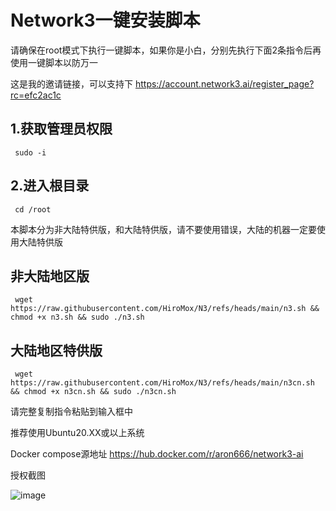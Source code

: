# Network3一键安装脚本

请确保在root模式下执行一键脚本，如果你是小白，分别先执行下面2条指令后再使用一键脚本以防万一

这是我的邀请链接，可以支持下
https://account.network3.ai/register_page?rc=efc2ac1c

## 1.获取管理员权限


     sudo -i

## 2.进入根目录


     cd /root

     
本脚本分为非大陆特供版，和大陆特供版，请不要使用错误，大陆的机器一定要使用大陆特供版


## 非大陆地区版


     wget https://raw.githubusercontent.com/HiroMox/N3/refs/heads/main/n3.sh && chmod +x n3.sh && sudo ./n3.sh


## 大陆地区特供版

     wget https://raw.githubusercontent.com/HiroMox/N3/refs/heads/main/n3cn.sh && chmod +x n3cn.sh && sudo ./n3cn.sh


请完整复制指令粘贴到输入框中

推荐使用Ubuntu20.XX或以上系统

Docker compose源地址
https://hub.docker.com/r/aron666/network3-ai

授权截图

   ![image](https://github.com/user-attachments/assets/fdaaeeb4-adaa-453d-b54f-0d7927f99a2c)



